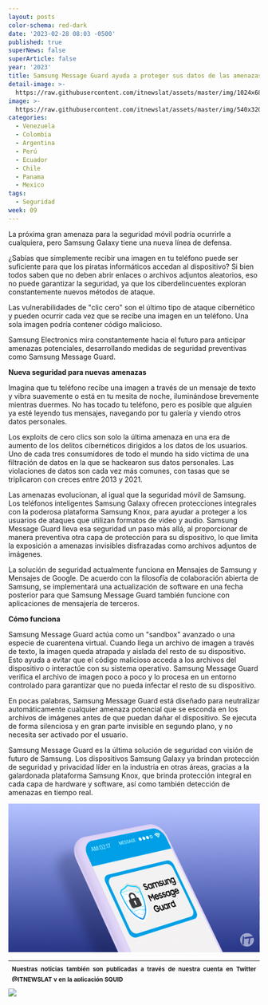 ```yaml
---
layout: posts
color-schema: red-dark
date: '2023-02-28 08:03 -0500'
published: true
superNews: false
superArticle: false
year: '2023'
title: Samsung Message Guard ayuda a proteger sus datos de las amenazas más recientes
detail-image: >-
  https://raw.githubusercontent.com/itnewslat/assets/master/img/1024x680/samsung-message-guard-g.jpg
image: >-
  https://raw.githubusercontent.com/itnewslat/assets/master/img/540x320/samsung-message-guard-p.jpg
categories:
  - Venezuela
  - Colombia
  - Argentina
  - Perú
  - Ecuador
  - Chile
  - Panama
  - Mexico
tags:
  - Seguridad
week: 09
---
```

La próxima gran amenaza para la seguridad móvil podría ocurrirle a cualquiera, pero Samsung Galaxy tiene una nueva línea de defensa.
 
¿Sabías que simplemente recibir una imagen en tu teléfono puede ser suficiente para que los piratas informáticos accedan al dispositivo? Si bien todos saben que no deben abrir enlaces o archivos adjuntos aleatorios, eso no puede garantizar la seguridad, ya que los ciberdelincuentes exploran constantemente nuevos métodos de ataque.
 
Las vulnerabilidades de "clic cero" son el último tipo de ataque cibernético y pueden ocurrir cada vez que se recibe una imagen en un teléfono. Una sola imagen podría contener código malicioso.
 
Samsung Electronics mira constantemente hacia el futuro para anticipar amenazas potenciales, desarrollando medidas de seguridad preventivas como Samsung Message Guard.
 
**Nueva seguridad para nuevas amenazas**

Imagina que tu teléfono recibe una imagen a través de un mensaje de texto y vibra suavemente o está en tu mesita de noche, iluminándose brevemente mientras duermes. No has tocado tu teléfono, pero es posible que alguien ya esté leyendo tus mensajes, navegando por tu galería y viendo otros datos personales.
 
Los exploits de cero clics son solo la última amenaza en una era de aumento de los delitos cibernéticos dirigidos a los datos de los usuarios. Uno de cada tres consumidores de todo el mundo ha sido víctima de una filtración de datos en la que se hackearon sus datos personales. Las violaciones de datos son cada vez más comunes, con tasas que se triplicaron con creces entre 2013 y 2021.
 
Las amenazas evolucionan, al igual que la seguridad móvil de Samsung. Los teléfonos inteligentes Samsung Galaxy ofrecen protecciones integrales con la poderosa plataforma Samsung Knox, para ayudar a proteger a los usuarios de ataques que utilizan formatos de video y audio. Samsung Message Guard lleva esa seguridad un paso más allá, al proporcionar de manera preventiva otra capa de protección para su dispositivo, lo que limita la exposición a amenazas invisibles disfrazadas como archivos adjuntos de imágenes.
 
La solución de seguridad actualmente funciona en Mensajes de Samsung y Mensajes de Google. De acuerdo con la filosofía de colaboración abierta de Samsung, se implementará una actualización de software en una fecha posterior para que Samsung Message Guard también funcione con aplicaciones de mensajería de terceros.
 
**Cómo funciona**

Samsung Message Guard actúa como un "sandbox" avanzado o una especie de cuarentena virtual. Cuando llega un archivo de imagen a través de texto, la imagen queda atrapada y aislada del resto de su dispositivo. Esto ayuda a evitar que el código malicioso acceda a los archivos del dispositivo o interactúe con su sistema operativo. Samsung Message Guard verifica el archivo de imagen poco a poco y lo procesa en un entorno controlado para garantizar que no pueda infectar el resto de su dispositivo.
 
En pocas palabras, Samsung Message Guard está diseñado para neutralizar automáticamente cualquier amenaza potencial que se esconda en los archivos de imágenes antes de que puedan dañar el dispositivo. Se ejecuta de forma silenciosa y en gran parte invisible en segundo plano, y no necesita ser activado por el usuario.
 
Samsung Message Guard es la última solución de seguridad con visión de futuro de Samsung. Los dispositivos Samsung Galaxy ya brindan protección de seguridad y privacidad líder en la industria en otras áreas, gracias a la galardonada plataforma Samsung Knox, que brinda protección integral en cada capa de hardware y software, así como también detección de amenazas en tiempo real.

![](https://raw.githubusercontent.com/itnewslat/assets/master/img/540x320/samsung-message-guard-p.jpg)

<table style="height: 42px;" width="569">
<tbody>
<tr>
<td style="text-align: justify;"><sub><strong>Nuestras noticias también son publicadas a través de nuestra cuenta en Twitter <a href="https://twitter.com/itnewslat?lang=es">@ITNEWSLAT</a> y en la aplicación <a href="https://squidapp.co/en/">SQUID</a></strong></sub></td>
</tr>
</tbody>
</table>

<img src="https://tracker.metricool.com/c3po.jpg?hash=56f88a41e39ab42c063cc51676587a04"/>